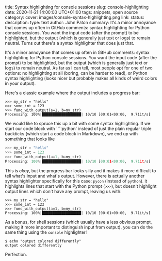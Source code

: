 title: Syntax highlighting for console sessions
slug: console-highlighting
date: 2020-11-21 14:00:00 UTC+01:00
tags: snippets, open source
category: 
cover: images/console-syntax-highlighting.png
link: 
status:
description:
type: text
author: John Paton
summary: It's a minor annoyance that comes up often in GitHub comments: syntax highlighting for Python console sessions. You want the input code (after the prompt) to be highlighted, but the output (which is generally just text or logs) to remain neutral. Turns out there's a syntax highlighter that does just that.

It's a minor annoyance that comes up often in GitHub comments: syntax highlighting for Python console sessions. You want the input code (after the prompt) to be highlighted, but the output (which is generally just text or logs) to remain neutral. As far as I can tell, most people opt for one of two options: no highlighting at all (boring, can be harder to read), or Python syntax highlighting (looks nicer but probably makes all kinds of weird colors in your output). 

Here's a classic example where the output includes a progress bar:

```
>>> my_str = "hello"
>>> some_int = 123
>>> func_with_output(a=1, b=my_str)
Processing: 100%|██████████████████| 10/10 [00:01<00:00,  9.71it/s]
```

We would like to spruce this up a bit with some syntax highlighting. If we start our code block with ````python` instead of just the plain regular triple backticks (which start a code block in Markdown), we end up with something that looks like

```python
>>> my_str = "hello"
>>> some_int = 123
>>> func_with_output(a=1, b=my_str)
Processing: 100%|██████████████████| 10/10 [00:01<00:00,  9.71it/s]
```

This is _okay_, but the progress bar looks silly and it makes it more difficult to tell what's input and what's output. However, there is actually another syntax highlighter specifically for this case: `pycon` (instead of `python`). it highlights lines that start with the Python prompt (`>>>`), but doesn't highlight output lines which don't have any prompt, leaving us with:

```pycon
>>> my_str = "hello"
>>> some_int = 123
>>> func_with_output(a=1, b=my_str)
Processing: 100%|██████████████████| 10/10 [00:01<00:00,  9.71it/s]
```

As a bonus, for shell sessions (which usually have a less obvious prompt, making it more important to distinguish input from output), you can do the same thing using the `console` highlighter!

```console
$ echo "output colored differently"
output colored differently
```

Perfection.